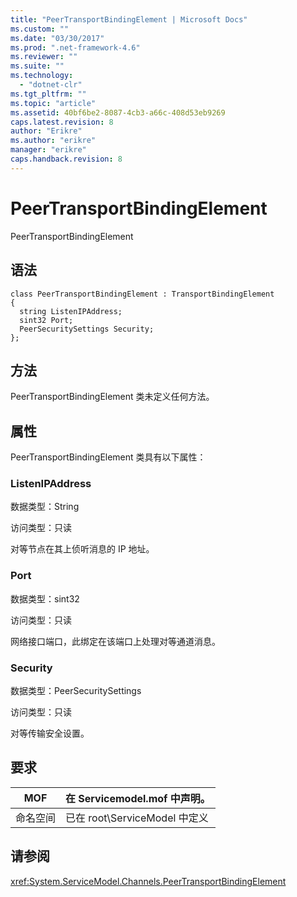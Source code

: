```yaml
---
title: "PeerTransportBindingElement | Microsoft Docs"
ms.custom: ""
ms.date: "03/30/2017"
ms.prod: ".net-framework-4.6"
ms.reviewer: ""
ms.suite: ""
ms.technology: 
  - "dotnet-clr"
ms.tgt_pltfrm: ""
ms.topic: "article"
ms.assetid: 40bf6be2-8087-4cb3-a66c-408d53eb9269
caps.latest.revision: 8
author: "Erikre"
ms.author: "erikre"
manager: "erikre"
caps.handback.revision: 8
---
```

# PeerTransportBindingElement
PeerTransportBindingElement  
  
## 语法  
  
```  
class PeerTransportBindingElement : TransportBindingElement  
{  
  string ListenIPAddress;  
  sint32 Port;  
  PeerSecuritySettings Security;  
};  
```  
  
## 方法  
 PeerTransportBindingElement 类未定义任何方法。  
  
## 属性  
 PeerTransportBindingElement 类具有以下属性：  
  
### ListenIPAddress  
 数据类型：String  
  
 访问类型：只读  
  
 对等节点在其上侦听消息的 IP 地址。  
  
### Port  
 数据类型：sint32  
  
 访问类型：只读  
  
 网络接口端口，此绑定在该端口上处理对等通道消息。  
  
### Security  
 数据类型：PeerSecuritySettings  
  
 访问类型：只读  
  
 对等传输安全设置。  
  
## 要求  
  
|MOF|在 Servicemodel.mof 中声明。|  
|---------|-----------------------------|  
|命名空间|已在 root\\ServiceModel 中定义|  
  
## 请参阅  
 <xref:System.ServiceModel.Channels.PeerTransportBindingElement>